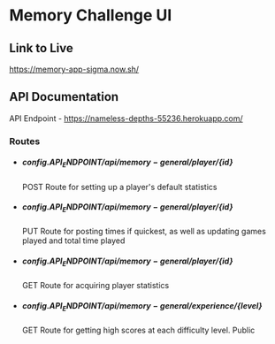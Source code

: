 Memory Challenge UI
======================



Link to Live
------------
https://memory-app-sigma.now.sh/
   
   
   
API Documentation
-----------------
API Endpoint - https://nameless-depths-55236.herokuapp.com/


  ### Routes ###


  * ##### ${config.API_ENDPOINT}/api/memory-general/player/${id}
    POST
    Route for setting up a player's default statistics
  
  * ##### ${config.API_ENDPOINT}/api/memory-general/player/${id}
    PUT
    Route for posting times if quickest, as well as updating games played and total time played
  
  * ##### ${config.API_ENDPOINT}/api/memory-general/player/${id}
    GET
    Route for acquiring player statistics
  
  * ##### ${config.API_ENDPOINT}/api/memory-general/experience/${level}
    GET
    Route for getting high scores at each difficulty level. Public 
  
  
  
